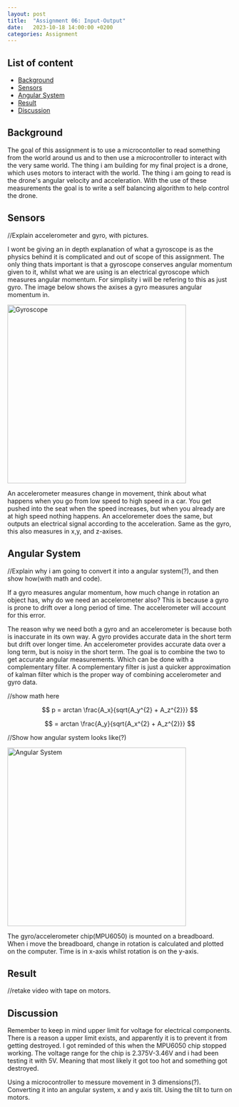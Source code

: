 ```yaml
---
layout: post
title:  "Assignment 06: Input-Output"
date:   2023-10-18 14:00:00 +0200
categories: Assignment
--- 
```


## List of content

- [Background](#background)
- [Sensors](#sensors)
- [Angular System](#angular-system)
- [Result](#result)
- [Discussion](#discussion)


## Background


The goal of this assignment is to use a microcontoller to read something from the world around us and to then use a microcontroller to interact with the very same world. The thing i am building for my final project is a drone, which uses motors to interact with the world. The thing i am going to read is the drone's angular velocity and acceleration. With the use of these measurements the goal is to write a self balancing algorithm to help control the drone. 



## Sensors
//Explain accelerometer and gyro, with pictures.

I wont be giving an in depth explanation of what a gyroscope is as the physics behind it is complicated and out of scope of this assignment. The only thing thats important is that a gyroscope conserves angular momentum given to it, whilst what we are using is an electrical gyroscope which measures angular momentum. For simplisity i will be refering to this as just gyro. The image below shows the axises a gyro measures angular momentum in. 


<img src="{{ '/assets/images/gyroscope.png' | prepend: site.baseurl | prepend: site.url}}" alt="Gyroscope" height=400px/>


An accelerometer measures change in movement, think about what happens when you go from low speed to high speed in a car. You get pushed into the seat when the speed increases, but when you already are at high speed nothing happens. An acceloremeter does the same, but outputs an electrical signal according to the acceleration. Same as the gyro, this also measures in x,y, and z-axises.



## Angular System
//Explain why i am going to convert it into a angular system(?), and then show how(with math and code).

If a gyro measures angular momentum, how much change in rotation an object has, why do we need an accelerometer also? This is because a gyro is prone to drift over a long period of time. The accelerometer will account for this error.

The reason why we need both a gyro and an accelerometer is because both is inaccurate in its own way. A gyro provides accurate data in the short term but drift over longer time. An accelerometer provides accurate data over a long term, but is noisy in the short term. The goal is to combine the two to get accurate angular measurements. Which can be done with a complementary filter. A complementary filter is just a quicker approximation of kalman filter which is the proper way of combining accelerometer and gyro data. 

//show math here

$$ p = arctan \frac{A_x}{sqrt{A_y^{2} + A_z^{2}}} $$

$$ = arctan \frac{A_y}{sqrt{A_x^{2} + A_z^{2}}} $$

//Show how angular system looks like(?)

<img src="{{ '/assets/images/angular_system.gif' | prepend: site.baseurl | prepend: site.url}}" alt="Angular System" height=400px/>

The gyro/accelerometer chip(MPU6050) is mounted on a breadboard. When i move the breadboard, change in rotation is calculated and plotted on the computer. Time is in x-axis whilst rotation is on the y-axis.

## Result

//retake video with tape on motors.

## Discussion

Remember to keep in mind upper limit for voltage for electrical components. There is a reason a upper limit exists, and apparently it is to prevent it from getting destroyed. I got reminded of this when the MPU6050 chip stopped working. The voltage range for the chip is 2.375V-3.46V and i had been testing it with 5V. Meaning that most likely it got too hot and something got destroyed. 


Using a microcontroller to messure movement in 3 dimensions(?). Converting it into an angular system, x and y axis tilt. Using the tilt to turn on motors.